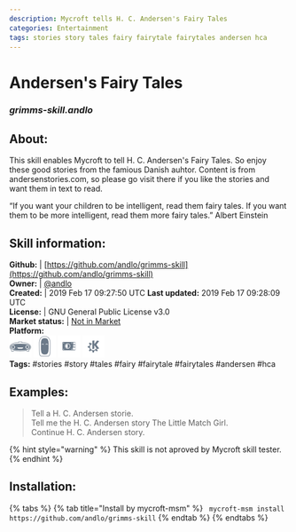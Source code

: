 ```yaml
--- 
description: Mycroft tells H. C. Andersen's Fairy Tales
categories: Entertainment   
tags: stories story tales fairy fairytale fairytales andersen hca   
---
```


# Andersen's Fairy Tales  
### _grimms-skill.andlo_  
## About:  
This skill enables Mycroft to tell H. C. Andersen's Fairy Tales. So enjoy these good stories from the famious Danish auhtor.
Content is from andersenstories.com, so please go visit there if you like the stories and want them in text to read.

“If you want your children to be intelligent, read them fairy tales. If you want them to be more
intelligent, read them more fairy tales.”
Albert Einstein

## Skill information:  
**Github:** | [https://github.com/andlo/grimms-skill](https://github.com/andlo/grimms-skill)  
**Owner:** | [@andlo](https://github.com/andlo)  
**Created:** | 2019 Feb 17 09:27:50 UTC  **Last updated:** 2019 Feb 17 09:28:09 UTC  
**License:** | GNU General Public License v3.0  
**Market status:** | [Not in Market](https://market.mycroft.ai/skill/)  
**Platform:**  
 ![](../.gitbook/assets/mark-1-icon.png)  ![](../.gitbook/assets/mark-2-icon.png)  ![](../.gitbook/assets/picroft-icon.png)  ![](../.gitbook/assets/kde.png)   
**Tags:** \#stories \#story \#tales \#fairy \#fairytale \#fairytales \#andersen \#hca   
## Examples:  
> Tell a H. C. Andersen storie.  
> Tell me the H. C. Andersen story The Little Match Girl.  
> Continue H. C. Andersen story.  
  
{% hint style="warning" %}
This skill is not aproved by Mycroft skill tester.
{% endhint %}
    
## Installation:  
{% tabs %}
{% tab title="Install by mycroft-msm" %}
``` mycroft-msm install https://github.com/andlo/grimms-skill```
{% endtab %}
  {% endtabs %}
  
